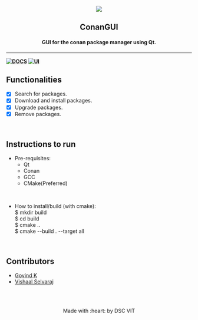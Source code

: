<p align="center">
	<img src="https://user-images.githubusercontent.com/30529572/72455010-fb38d400-37e7-11ea-9c1e-8cdeb5f5906e.png" />
	<h2 align="center">  ConanGUI  </h2>
	<h4 align="center">  GUI for the conan package manager using Qt.  <h4>
</p>

---
[![DOCS](https://img.shields.io/badge/Documentation-see%20docs-green?style=flat-square&logo=appveyor)](INSERT_LINK_FOR_DOCS_HERE) 
  [![UI ](https://img.shields.io/badge/User%20Interface-Link%20to%20UI-orange?style=flat-square&logo=appveyor)](INSERT_UI_LINK_HERE)


## Functionalities
- [X]   Search for packages. 
- [X]   Download and install packages.
- [X]   Upgrade packages.
- [X]   Remove packages.

<br>


## Instructions to run

* Pre-requisites:
	-  Qt
	-  Conan
	-  GCC
	-  CMake(Preferred)
<br>

* How to install/build (with cmake):  
        $ mkdir build  
	$ cd build  
	$ cmake ..  
	$ cmake --build . --target all  
<br>
	
## Contributors

* [ Govind K ](https://github.com/roidujeu)
* [ Vishaal Selvaraj ](https://github.com/supercmmetry)


<br>
<br>

<p align="center">
	Made with :heart: by DSC VIT
</p>
